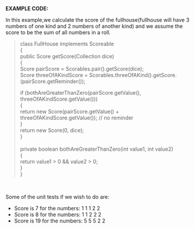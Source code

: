 <b>EXAMPLE CODE:</b>

<p>In this example,we calculate the score of the fullhouse(fullhouse will have 3 numbers of one kind and 2 numbers of another kind) and we assume the score to be the sum of all numbers in a roll.
</p>

>class FullHouse implements Scoreable<br> 
>{<br>
>public Score getScore(Collection dice) <br>
>{<br>
>Score pairScore = Scorables.pair().getScore(dice);<br>
>Score threeOfAKindScore = Scorables.threeOfAKind().getScore.(pairScore.getReminder());<br>
>        
>if (bothAreGreaterThanZero(pairScore.getValue(), threeOfAKindScore.getValue()))<br> 
>{<br>
>            return new Score(pairScore.getValue() + threeOfAKindScore.getValue()); // no reminder<br>
>}<br>
>return new Score(0, dice);<br>
>}<br>
><br>
>private boolean bothAreGreaterThanZero(int value1, int value2)<br> 
>{<br>
>return value1 > 0 && value2 > 0;<br>
>}<br>
>}<br>
<br>

Some of the unit tests if we wish to do are:

- Score is 7 for the numbers: 1 1 1 2 2
- Score is 8 for the numbers: 1 1 2 2 2
- Score is 19 for the numbers: 5 5 5 2 2
